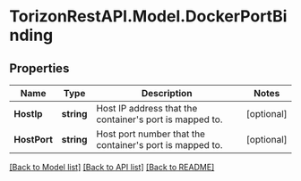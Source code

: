 
# TorizonRestAPI.Model.DockerPortBinding

## Properties

Name | Type | Description | Notes
------------ | ------------- | ------------- | -------------
**HostIp** | **string** | Host IP address that the container&#39;s port is mapped to. | [optional] 
**HostPort** | **string** | Host port number that the container&#39;s port is mapped to. | [optional] 

[[Back to Model list]](../README.md#documentation-for-models)
[[Back to API list]](../README.md#documentation-for-api-endpoints)
[[Back to README]](../README.md)

